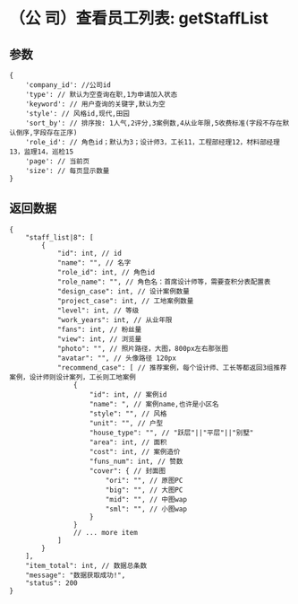 # （公  司）查看员工列表: getStaffList

## 参数

    {
        'company_id': //公司id
        'type': // 默认为空查询在职,1为申请加入状态
        'keyword': // 用户查询的关键字,默认为空	
        'style': // 风格id,现代,田园
        'sort_by': // 排序按: 1人气,2评分,3案例数,4从业年限,5收费标准(字段不存在默认倒序,字段存在正序)
        'role_id': // 角色id；默认为3；设计师3，工长11，工程部经理12，材料部经理13，监理14，巡检15
        'page': // 当前页
        'size': // 每页显示数量
    }

## 返回数据

    {
        "staff_list|8": [
            {
                "id": int, // id
                "name": "", // 名字
                "role_id": int, // 角色id
                "role_name": "", // 角色名：首席设计师等，需要查积分表配置表
                "design_case": int, // 设计案例数量
                "project_case": int, // 工地案例数量
                "level": int, // 等级
                "work_years": int, // 从业年限
                "fans": int, // 粉丝量
                "view": int, // 浏览量
                "photo": "", // 照片路径，大图，800px左右那张图
                "avatar": "", // 头像路径 120px
                "recommend_case": [ // 推荐案例，每个设计师、工长等都返回3组推荐案例，设计师则设计案列，工长则工地案例
                    {
                        "id": int, // 案例id
                        "name": ", // 案例name,也许是小区名
                        "style": "", // 风格
                        "unit": "", // 户型
                        "house_type": "", // "跃层"||"平层"||"别墅"
                        "area": int, // 面积
                        "cost": int, // 案例造价
                        "funs_num": int, // 赞数
                        "cover": { // 封面图
                            "ori": "", // 原图PC
                            "big": "", // 大图PC
                            "mid": "", // 中图wap
                            "sml": "", // 小图wap
                        }
                    }
                    // ... more item
                ]
            }
        ],
        "item_total": int, // 数据总条数
        "message": "数据获取成功!",
        "status": 200
    }
